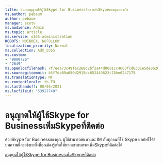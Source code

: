 ```yaml
---
title: ฉันจะอนุญาตให้ผู้ใช้Skype for Businessสื่อสารกับSkypeของคุณอย่างไร
ms.author: pebaum
author: pebaum
manager: scotv
ms.audience: Admin
ms.topic: article
ms.service: o365-administration
ROBOTS: NOINDEX, NOFOLLOW
localization_priority: Normal
ms.collection: Adm_O365
ms.custom:
- "9000726"
- "2649"
ms.openlocfilehash: 7f7eea73c49fec268c2bf2a44d0001cc4603fcd6331e5de0626862389f7cc04d
ms.sourcegitcommit: b5f7da89a650d2915dc652449623c78be6247175
ms.translationtype: MT
ms.contentlocale: th-TH
ms.lasthandoff: 08/05/2021
ms.locfileid: "53927740"
---
```

# <a name="let-skype-for-business-users-add-skype-contacts"></a>อนุญาตให้ผู้ใช้Skype for Businessเพิ่มSkypeที่ติดต่อ

ด้วยSkype for Businessของคุณ ผู้ใช้สามารถค้นหาและ IM กับทุกคนที่ใช้ Skype แอปฟรีได้! บทความนี้จะอธิบายสิ่งที่คุณต้องรู้เพื่อให้พวกเขาสามารถเพิ่มSkypeที่ติดต่อได้

[อนุญาตให้ผู้ใช้Skype for Businessเพิ่มSkypeที่ติดต่อ](https://docs.microsoft.com/skypeforbusiness/set-up-skype-for-business-online/let-skype-for-business-users-add-skype-contacts)